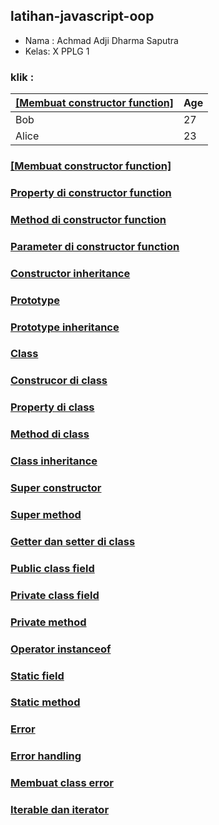 ## latihan-javascript-oop

- Nama : Achmad Adji Dharma Saputra
- Kelas: X PPLG 1

### klik :

| [[Membuat constructor function]](OOP/Membuat%20constructor%20function/)     | Age   |
| -----     | ---   |
| Bob       | 27    |
| Alice     | 23    |

### [[Membuat constructor function]](OOP/Membuat%20constructor%20function/)

### [Property di constructor function](OOP/Property%20di%20constructor%20function/)

### [Method di constructor function]()

### [Parameter di constructor function]()

### [Constructor inheritance]()

### [Prototype]()

### [Prototype inheritance]()

### [Class]()

### [Construcor di class]()

### [Property di class]()

### [Method di class]()

### [Class inheritance]()

### [Super constructor]()

### [Super method]()

### [Getter dan setter di class]()

### [Public class field]()

### [Private class field]()

### [Private method]()

### [Operator instanceof]()

### [Static field]()

### [Static method]()

### [Error]()

### [Error handling]()

### [Membuat class error]()

### [Iterable dan iterator]()

### []()